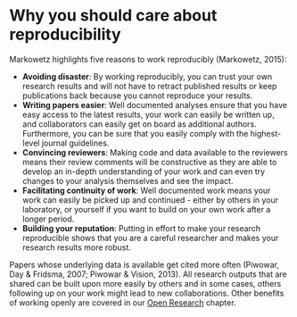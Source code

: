 # Why you should care about reproducibility

Markowetz highlights five reasons to work reproducibly (Markowetz, 2015):

- **Avoiding disaster**: By working reproducibly, you can trust your own research results and will not have to retract published results or keep publications back because you cannot reproduce your results.
- **Writing papers easier**: Well documented analyses ensure that you have easy access to the latest results, your work can easily be written up, and collaborators can easily get on board as additional authors.
Furthermore, you can be sure that you easily comply with the highest-level journal guidelines.
- **Convincing reviewers**: Making code and data available to the reviewers means their review comments will be constructive as they are able to develop an in-depth understanding of your work and can even try changes to your analysis themselves and see the impact.
- **Facilitating continuity of work**: Well documented work means your work can easily be picked up and continued - either by others in your laboratory, or yourself if you want to build on your own work after a longer period.
- **Building your reputation**: Putting in effort to make your research reproducible shows that you are a careful researcher and makes your research results more robust.

Papers whose underlying data is available get cited more often (Piwowar, Day & Fridsma, 2007; Piwowar & Vision, 2013).
All research outputs that are shared can be built upon more easily by others and in some cases, others following up on your work might lead to new collaborations.
Other benefits of working openly are covered in our [Open Research](../open_research/open_research) chapter.
